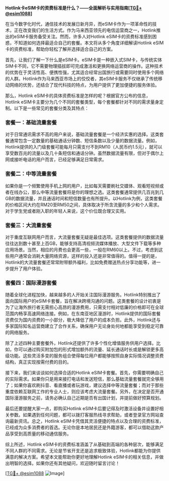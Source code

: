 **Hotlink卡eSIM卡的资费标准是什么？——全面解析与实用指南[[TG💪+ @esim1088](https://t.me/s/esim1088)]**

在当今数字化时代，通信技术的发展日新月异，而eSIM卡作为一项革命性的技术，正在改变我们的生活方式。作为马来西亚领先的电信运营商之一，Hotlink推出的eSIM卡服务备受关注。然而，许多人对Hotlink eSIM卡的资费标准感到困惑，不知道如何选择最适合自己的套餐。本文将从多个角度详细解读Hotlink eSIM卡的资费标准，帮助你轻松了解并选择适合自己的方案。

首先，让我们了解一下什么是eSIM卡。eSIM卡是一种嵌入式SIM卡，与传统实体SIM卡不同，它不需要物理插拔即可完成激活和更换网络运营商的操作。这种技术的优势在于灵活性高、便携性强，尤其适合经常出国旅行或需要同时使用多个网络的人群。Hotlink作为马来西亚市场上的佼佼者，其eSIM卡服务不仅继承了传统移动网络的优势，还结合了现代科技的特点，为用户提供了更加便捷的服务体验。

那么，Hotlink eSIM卡的具体资费标准是怎样的呢？根据官方公布的信息，Hotlink eSIM卡主要分为几个不同的套餐类型，每个套餐都针对不同的需求量身定制。以下是一些常见的套餐分类及其特点：

### 套餐一：基础流量套餐

对于日常通讯需求不高的用户来说，基础流量套餐是一个经济实惠的选择。这类套餐通常包含一定数量的基础通话分钟数、短信条数以及少量的数据流量。例如，Hotlink提供的入门级套餐可能每月只需支付不到RM10（人民币约1.5元），就可以享受数百兆的流量以及几十条短信和通话分钟。虽然数据流量有限，但对于偶尔上网或接听电话的用户而言，已经足够满足日常需求。

### 套餐二：中等流量套餐

如果你是一个频繁使用手机上网的用户，比如每天需要刷社交媒体、观看短视频或者在线办公，那么中等流量套餐将是你的理想之选。这类套餐通常提供几百兆到几GB的数据流量，并且通话时间和短信数量也有所提升。以Hotlink为例，这类套餐的价格区间大约在RM20至RM50之间，具体取决于所含流量的多少和个人需求。对于学生党或者刚入职的年轻人来说，这个价位既合理又实用。

### 套餐三：大流量套餐

对于重度互联网用户而言，大流量套餐无疑是最佳选项。这类套餐提供的数据流量往往达到数十甚至上百GB，能够支持高清视频流媒体播放、大型文件下载等多种应用场景。当然，相应的月费也会更高一些，一般在RM60以上。不过，考虑到这些用户通常会消耗大量网络资源，这样的投入还是非常值得的。值得一提的是，Hotlink的大流量套餐还常常附带额外福利，比如免费赠送热点分享功能等，进一步提升了用户体验。

### 套餐四：国际漫游套餐

随着全球化进程加快，越来越多的人开始关注国际漫游服务。Hotlink特别推出了面向国际用户的eSIM卡套餐，旨在解决跨境沟通的问题。这类套餐的设计初衷是为了让海外旅行者无需担心高昂的漫游费用，只需支付相对低廉的价格即可在全球范围内畅享高速网络连接。例如，在东南亚地区漫游时，Hotlink提供的国际套餐资费仅为国内资费的一小部分，极大降低了用户的成本负担。此外，Hotlink还与多家国际知名运营商建立了合作关系，确保用户无论身处何地都能享受到稳定可靠的网络服务。

除了上述四种主要套餐外，Hotlink还提供了许多个性化增值服务供用户选择。比如，你可以通过购买附加包的形式增加额外的流量、延长通话时长或是解锁更多高级功能。这些灵活多变的服务组合使得每位用户都能够按照自身实际情况调整资费结构，真正实现按需付费的目的。

接下来，我们来谈谈如何选择合适的Hotlink eSIM卡套餐。首先，你需要明确自己的实际需求。如果你只是用来接打电话和发送短信，那么基础流量套餐就完全够用了；如果你喜欢刷抖音、看直播或者玩游戏，建议选择中等流量套餐；而对于那些重度依赖互联网工作的专业人士，则应该考虑大流量套餐。另外，在决定是否开通国际漫游服务之前，请务必确认自己近期是否有出国计划，并提前做好预算规划。

最后还要提醒大家一点，即购买Hotlink eSIM卡后要记得及时激活设备并设置好相关参数。如果遇到任何问题，都可以拨打客服热线寻求帮助，或者登录官方网站查询最新资讯。总之，Hotlink eSIM卡凭借其灵活便捷的特点以及合理的资费标准，已经成为众多消费者的首选。无论你是本地居民还是外籍游客，都可以借助这款产品享受到高质量的移动通信服务。

综上所述，Hotlink eSIM卡的资费标准涵盖了从基础到高端的各种层次，能够满足不同人群的不同需求。无论是节省开支还是追求极致体验，Hotlink都能为你提供满意的解决方案。希望本文能帮助你更好地理解Hotlink eSIM卡的相关信息，并做出明智的选择。如果你还有其他疑问，欢迎随时留言讨论！

[[TG💪+ @esim1088](https://t.me/s/esim1088) ![Image](https://i.postimg.cc/4NQfJmqS/Snipaste-2025-05-13-00-14-12.png)]
